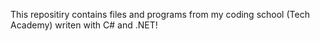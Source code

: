 This repositiry contains files and programs from my coding school (Tech Academy) writen with C# and .NET!
